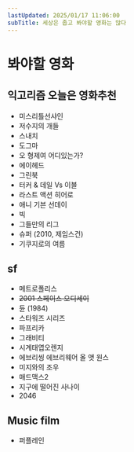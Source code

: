 ```yaml
---
lastUpdated: 2025/01/17 11:06:00
subTitle: 세상은 좁고 봐야할 영화는 많다
---
```


# 봐야할 영화

## 익고리즘 오늘은 영화추천

- 미스리틀선샤인
- 저수지의 개들
- 스내치
- 도그마
- 오 형제여 어디있는가?
- 에이헤드
- 그린북
- 터커 & 데일 Vs 이블
- 라스트 액션 히어로
- 애니 기븐 선데이
- 빅
- 그들만의 리그
- 슈퍼 (2010, 제임스건)
- 기쿠지로의 여름

## sf

- 메트로폴리스
- ~~2001 스페이스 오디세이~~
- 듄 (1984)
- 스타워즈 시리즈
- 파프리카
- 그래비티
- 시계태엽오렌지
- 에브리씽 에브리웨어 올 앳 원스
- 미지와의 조우
- 매드맥스2
- 지구에 떨어진 사나이
- 2046

## Music film

- 퍼플레인